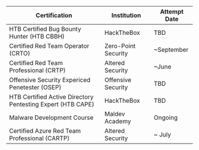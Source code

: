 
| Certification                                               | Institution         | Attempt Date |
| ----------------------------------------------------------- | ------------------- | ------------ |
| HTB Certified Bug Bounty Hunter (HTB CBBH)                  | HackTheBox          | TBD          |
| Certified Red Team Operator (CRTO)                          | Zero-Point Security | ~September   |
| Certified Red Team Professional (CRTP)                      | Altered Security    | ~June        |
| Offensive Security Expericed Penetester (OSEP)              | Offensive Security  | TBD          |
| HTB Certified Active Directory Pentesting Expert (HTB CAPE) | HackTheBox          | TBD          |
| Malware Development Course                                  | Maldev Academy      | Ongoing      |
| Certified Azure Red Team Professional (CARTP)               | Altered Security    | ~ July       |

